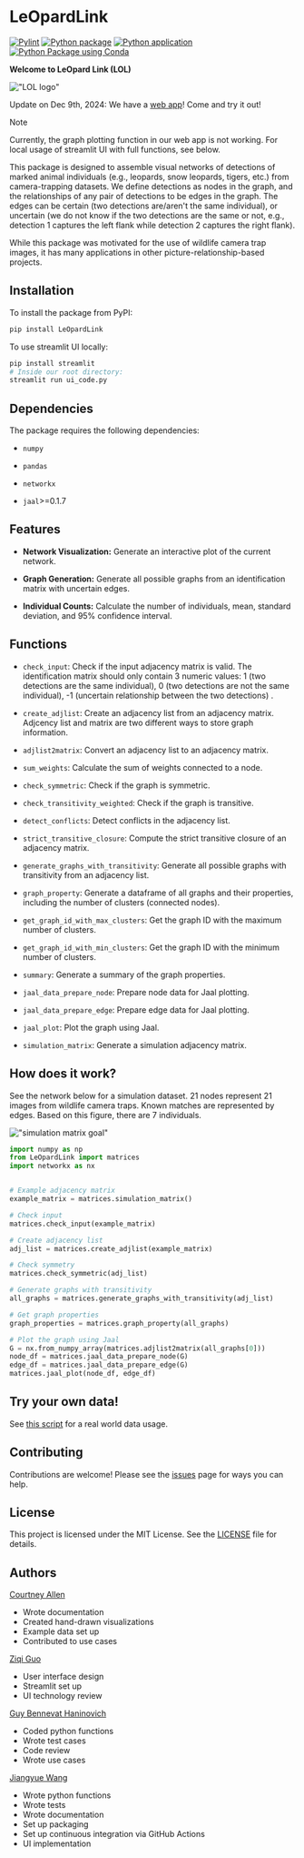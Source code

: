 # LeOpardLink
[![Pylint](https://github.com/guoziqi1275/LeOpardLink/actions/workflows/pylint.yml/badge.svg)](https://github.com/guoziqi1275/LeOpardLink/actions/workflows/pylint.yml)
[![Python package](https://github.com/guoziqi1275/LeOpardLink/actions/workflows/python-package.yml/badge.svg)](https://github.com/guoziqi1275/LeOpardLink/actions/workflows/python-package.yml)
[![Python application](https://github.com/guoziqi1275/LeOpardLink/actions/workflows/python-app.yml/badge.svg?branch=main)](https://github.com/guoziqi1275/LeOpardLink/actions/workflows/python-app.yml)
[![Python Package using Conda](https://github.com/guoziqi1275/LeOpardLink/actions/workflows/python-package-conda.yml/badge.svg)](https://github.com/guoziqi1275/LeOpardLink/actions/workflows/python-package-conda.yml)

**Welcome to LeOpard Link (LOL)**

!["LOL logo"](./images/design/LOL-logo-color.png)

Update on Dec 9th, 2024: We have a [web app](https://leopardlink.streamlit.app)! Come and try it out! 

> [!NOTE]
> Currently, the graph plotting function in our web app is not working. For local usage of streamlit UI with full functions, see below.

This package is designed to assemble visual networks of detections of marked animal individuals (e.g., leopards, snow leopards, tigers, etc.) from camera-trapping datasets. We define detections as nodes in the graph, and the relationships of any pair of detections to be edges in the graph. The edges can be certain (two detections are/aren't the same individual), or uncertain (we do not know if the two detections are the same or not, e.g., detection 1 captures the left flank while detection 2 captures the right flank).

While this package was motivated for the use of wildlife camera trap images, it has many applications in other picture-relationship-based projects.

## Installation

To install the package from PyPI:

```sh
pip install LeOpardLink
```

To use streamlit UI locally:

```sh
pip install streamlit
# Inside our root directory:
streamlit run ui_code.py
```

## Dependencies
The package requires the following dependencies:

- `numpy`

- `pandas`

- `networkx`

- `jaal`>=0.1.7

## Features
- **Network Visualization:** Generate an interactive plot of the current network.

- **Graph Generation:** Generate all possible graphs from an identification matrix with uncertain edges.

- **Individual Counts:** Calculate the number of individuals, mean, standard deviation, and 95% confidence interval.

## Functions

- `check_input`: Check if the input adjacency matrix is valid. The identification matrix should only contain 3 numeric values: 1 (two detections are the same individual), 0 (two detections are not the same individual), -1 (uncertain relationship between the two detections) .

- `create_adjlist`: Create an adjacency list from an adjacency matrix. Adjcency list and matrix are two different ways to store graph information.

- `adjlist2matrix`: Convert an adjacency list to an adjacency matrix.

- `sum_weights`: Calculate the sum of weights connected to a node.

- `check_symmetric`:  Check if the graph is symmetric.

- `check_transitivity_weighted`: Check if the graph is transitive.

- `detect_conflicts`: Detect conflicts in the adjacency list.

- `strict_transitive_closure`: Compute the strict transitive closure of an adjacency matrix.

- `generate_graphs_with_transitivity`: Generate all possible graphs with transitivity from an adjacency list.

- `graph_property`: Generate a dataframe of all graphs and their properties, including the number of clusters (connected nodes).

- `get_graph_id_with_max_clusters`: Get the graph ID with the maximum number of clusters.

- `get_graph_id_with_min_clusters`: Get the graph ID with the minimum number of clusters.

- `summary`: Generate a summary of the graph properties.

- `jaal_data_prepare_node`: Prepare node data for Jaal plotting.

- `jaal_data_prepare_edge`: Prepare edge data for Jaal plotting.

- `jaal_plot`: Plot the graph using Jaal.

- `simulation_matrix`: Generate a simulation adjacency matrix.

## How does it work?

See the network below for a simulation dataset. 21 nodes represent 21 images from wildlife camera traps. Known matches are represented by edges. 
Based on this figure, there are 7 individuals.

!["simulation matrix goal"](./images/cse-583-project-simulation-matrix-drawing-1.jpg)

```python
import numpy as np
from LeOpardLink import matrices
import networkx as nx


# Example adjacency matrix
example_matrix = matrices.simulation_matrix()

# Check input
matrices.check_input(example_matrix)

# Create adjacency list
adj_list = matrices.create_adjlist(example_matrix)

# Check symmetry
matrices.check_symmetric(adj_list)

# Generate graphs with transitivity
all_graphs = matrices.generate_graphs_with_transitivity(adj_list)

# Get graph properties
graph_properties = matrices.graph_property(all_graphs)

# Plot the graph using Jaal
G = nx.from_numpy_array(matrices.adjlist2matrix(all_graphs[0]))
node_df = matrices.jaal_data_prepare_node(G)
edge_df = matrices.jaal_data_prepare_edge(G)
matrices.jaal_plot(node_df, edge_df)
```
## Try your own data!

See [this script](scripts_example/leopard.py) for a real world data usage.

## Contributing
Contributions are welcome! Please see the [issues](https://github.com/guoziqi1275/LeOpardLink/issues) page for ways you can help.

## License
This project is licensed under the MIT License. See the [LICENSE](LICENSE) file for details.

## Authors

[Courtney Allen](ckallen@uw.edu)

- Wrote documentation
- Created hand-drawn visualizations
- Example data set up
- Contributed to use cases

[Ziqi Guo](guoziqi@uw.edu)

- User interface design
- Streamlit set up
- UI technology review

[Guy Bennevat Haninovich](guybh@uw.edu)

- Coded python functions
- Wrote test cases
- Code review
- Wrote use cases

[Jiangyue Wang](jyuewang@uw.edu)

- Wrote python functions
- Wrote tests
- Wrote documentation
- Set up packaging
- Set up continuous integration via GitHub Actions
- UI implementation
